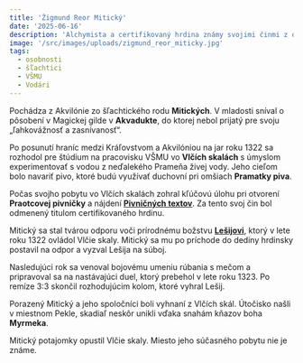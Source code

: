 ```yaml
---
title: 'Žigmund Reor Mitický'
date: '2025-06-16'
description: 'Alchymista a certifikovaný hrdina známy svojimi činmi z obdobia Lešijovej hrôzovlády'
image: '/src/images/uploads/zigmund_reor_miticky.jpg'
tags:
  - osobnosti
  - šľachtici
  - VŠMU
  - Vodári
---
```


Pochádza z Akvilónie zo šľachtického rodu **Mitických**. V mladosti sníval o pôsobení v Magickej gilde v **Akvadukte**, do ktorej nebol prijatý pre svoju  „ľahkovážnosť a zasnívanosť“. 

Po posunutí hraníc medzi Kráľovstvom a Akvilóniou na jar roku 1322 sa rozhodol pre štúdium na pracovisku VŠMU vo **Vlčích skalách** s úmyslom experimentovať s vodou z neďalekého Prameňa živej vody. Jeho cieľom bolo navariť pivo, ktoré budú využívať duchovní pri omšiach **Pramatky piva**.

Počas svojho pobytu vo Vlčích skalách zohral kľúčovú úlohu pri otvorení **Praotcovej pivničky** a nájdení [**Pivničných textov**](/articles/Pivnicne-texty.md). Za tento svoj čin bol odmenený titulom certifikovaného hrdinu.

Mitický sa stal tvárou odporu voči prírodnému božstvu [**Lešijovi**](/articles/Lesij.md), ktorý v lete roku 1322 ovládol Vlčie skaly. Mitický sa mu po príchode do dediny hrdinsky postavil na odpor a vyzval Lešija na súboj.

Nasledujúci rok sa venoval bojovému umeniu rúbania s mečom a pripravoval sa na nastávajúci duel, ktorý prebehol v lete roku 1323. Po remíze 3:3 skončil rozhodujúcim kolom, ktoré vyhral Lešij.

Porazený Mitický a jeho spoločníci boli vyhnaní z Vlčích skál. Útočisko našli v miestnom Pekle, skadiaľ neskôr unikli vďaka snahám kňazov boha **Myrmeka**. 

Mitický potajomky opustil Vlčie skaly. Miesto jeho súčasného pobytu nie je známe.